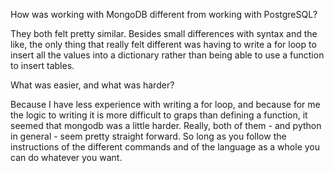 How was working with MongoDB different from working with PostgreSQL?

They both felt pretty similar. Besides small differences with syntax and the like, the only thing that really felt different was having to write a for loop to insert all the values into a dictionary rather than being able to use a function to insert tables.

What was easier, and what was harder?

Because I have less experience with writing a for loop, and because for me the logic to writing it is more difficult to graps than defining a function, it seemed that mongodb was a little harder. Really, both of them - and python in general - seem pretty straight forward. So long as you follow the instructions of the different commands and of the language as a whole you can do whatever you want. 

